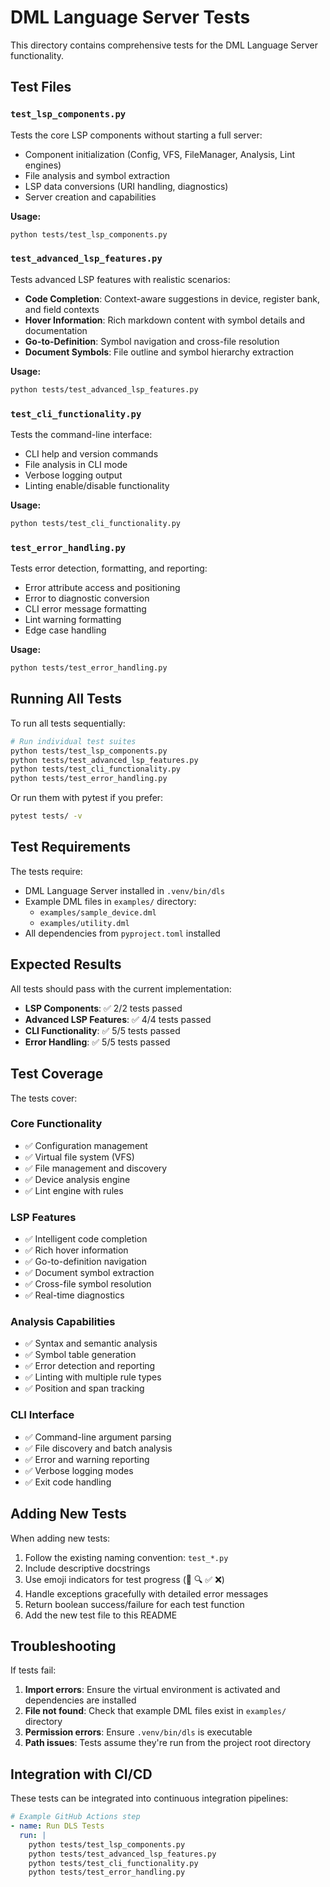 # DML Language Server Tests

This directory contains comprehensive tests for the DML Language Server functionality.

## Test Files

### `test_lsp_components.py`
Tests the core LSP components without starting a full server:
- Component initialization (Config, VFS, FileManager, Analysis, Lint engines)
- File analysis and symbol extraction
- LSP data conversions (URI handling, diagnostics)
- Server creation and capabilities

**Usage:**
```bash
python tests/test_lsp_components.py
```

### `test_advanced_lsp_features.py`
Tests advanced LSP features with realistic scenarios:
- **Code Completion**: Context-aware suggestions in device, register bank, and field contexts
- **Hover Information**: Rich markdown content with symbol details and documentation
- **Go-to-Definition**: Symbol navigation and cross-file resolution
- **Document Symbols**: File outline and symbol hierarchy extraction

**Usage:**
```bash
python tests/test_advanced_lsp_features.py
```

### `test_cli_functionality.py`
Tests the command-line interface:
- CLI help and version commands
- File analysis in CLI mode
- Verbose logging output
- Linting enable/disable functionality

**Usage:**
```bash
python tests/test_cli_functionality.py
```

### `test_error_handling.py`
Tests error detection, formatting, and reporting:
- Error attribute access and positioning
- Error to diagnostic conversion
- CLI error message formatting
- Lint warning formatting
- Edge case handling

**Usage:**
```bash
python tests/test_error_handling.py
```

## Running All Tests

To run all tests sequentially:

```bash
# Run individual test suites
python tests/test_lsp_components.py
python tests/test_advanced_lsp_features.py
python tests/test_cli_functionality.py
python tests/test_error_handling.py
```

Or run them with pytest if you prefer:

```bash
pytest tests/ -v
```

## Test Requirements

The tests require:
- DML Language Server installed in `.venv/bin/dls`
- Example DML files in `examples/` directory:
  - `examples/sample_device.dml`
  - `examples/utility.dml`
- All dependencies from `pyproject.toml` installed

## Expected Results

All tests should pass with the current implementation:

- **LSP Components**: ✅ 2/2 tests passed
- **Advanced LSP Features**: ✅ 4/4 tests passed  
- **CLI Functionality**: ✅ 5/5 tests passed
- **Error Handling**: ✅ 5/5 tests passed

## Test Coverage

The tests cover:

### Core Functionality
- ✅ Configuration management
- ✅ Virtual file system (VFS)
- ✅ File management and discovery
- ✅ Device analysis engine
- ✅ Lint engine with rules

### LSP Features
- ✅ Intelligent code completion
- ✅ Rich hover information
- ✅ Go-to-definition navigation
- ✅ Document symbol extraction
- ✅ Cross-file symbol resolution
- ✅ Real-time diagnostics

### Analysis Capabilities
- ✅ Syntax and semantic analysis
- ✅ Symbol table generation
- ✅ Error detection and reporting
- ✅ Linting with multiple rule types
- ✅ Position and span tracking

### CLI Interface
- ✅ Command-line argument parsing
- ✅ File discovery and batch analysis
- ✅ Error and warning reporting
- ✅ Verbose logging modes
- ✅ Exit code handling

## Adding New Tests

When adding new tests:

1. Follow the existing naming convention: `test_*.py`
2. Include descriptive docstrings
3. Use emoji indicators for test progress (🧪 🔍 ✅ ❌)
4. Handle exceptions gracefully with detailed error messages
5. Return boolean success/failure for each test function
6. Add the new test file to this README

## Troubleshooting

If tests fail:

1. **Import errors**: Ensure the virtual environment is activated and dependencies are installed
2. **File not found**: Check that example DML files exist in `examples/` directory
3. **Permission errors**: Ensure `.venv/bin/dls` is executable
4. **Path issues**: Tests assume they're run from the project root directory

## Integration with CI/CD

These tests can be integrated into continuous integration pipelines:

```yaml
# Example GitHub Actions step
- name: Run DLS Tests
  run: |
    python tests/test_lsp_components.py
    python tests/test_advanced_lsp_features.py
    python tests/test_cli_functionality.py
    python tests/test_error_handling.py
```